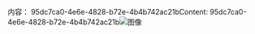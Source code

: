 <span data-ttu-id="30c61-101">内容： 95dc7ca0-4e6e-4828-b72e-4b4b742ac21b</span><span class="sxs-lookup"><span data-stu-id="30c61-101">Content: 95dc7ca0-4e6e-4828-b72e-4b4b742ac21b</span></span>![图像](80ab0545-0921-4768-8415-596b1734ace5.png)
